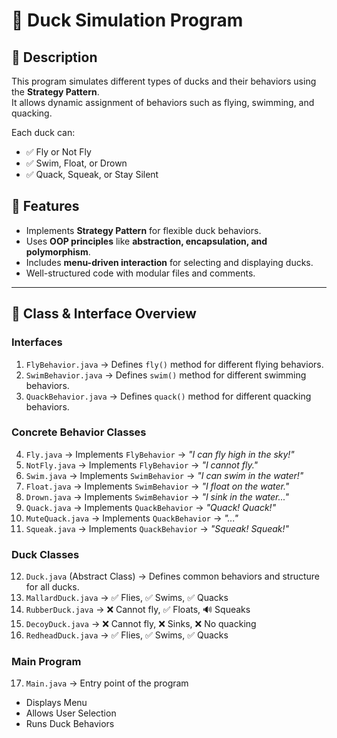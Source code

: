 # 🦆 Duck Simulation Program

## 📌 Description
This program simulates different types of ducks and their behaviors using the **Strategy Pattern**.  
It allows dynamic assignment of behaviors such as flying, swimming, and quacking.  

Each duck can:
- ✅ Fly or Not Fly  
- ✅ Swim, Float, or Drown  
- ✅ Quack, Squeak, or Stay Silent  

## 🚀 Features
- Implements **Strategy Pattern** for flexible duck behaviors.  
- Uses **OOP principles** like **abstraction, encapsulation, and polymorphism**.  
- Includes **menu-driven interaction** for selecting and displaying ducks.  
- Well-structured code with modular files and comments.  

---

## 📂 Class & Interface Overview  

### **Interfaces**
1. `FlyBehavior.java` → Defines `fly()` method for different flying behaviors.  
2. `SwimBehavior.java` → Defines `swim()` method for different swimming behaviors.  
3. `QuackBehavior.java` → Defines `quack()` method for different quacking behaviors.  

### **Concrete Behavior Classes**
4. `Fly.java` → Implements `FlyBehavior` → *"I can fly high in the sky!"*  
5. `NotFly.java` → Implements `FlyBehavior` → *"I cannot fly."*  
6. `Swim.java` → Implements `SwimBehavior` → *"I can swim in the water!"*  
7. `Float.java` → Implements `SwimBehavior` → *"I float on the water."*  
8. `Drown.java` → Implements `SwimBehavior` → *"I sink in the water..."*  
9. `Quack.java` → Implements `QuackBehavior` → *"Quack! Quack!"*  
10. `MuteQuack.java` → Implements `QuackBehavior` → *"..."*  
11. `Squeak.java` → Implements `QuackBehavior` → *"Squeak! Squeak!"*  

### **Duck Classes**
12. `Duck.java` (Abstract Class) → Defines common behaviors and structure for all ducks.  
13. `MallardDuck.java` → ✅ Flies, ✅ Swims, ✅ Quacks  
14. `RubberDuck.java` → ❌ Cannot fly, ✅ Floats, 🔊 Squeaks  
15. `DecoyDuck.java` → ❌ Cannot fly, ❌ Sinks, ❌ No quacking  
16. `RedheadDuck.java` → ✅ Flies, ✅ Swims, ✅ Quacks  

### **Main Program**
17. `Main.java` → Entry point of the program  
   - Displays Menu  
   - Allows User Selection  
   - Runs Duck Behaviors  







 
